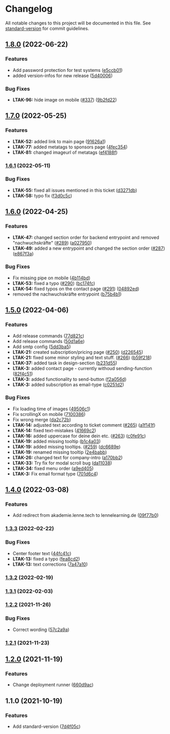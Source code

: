# Changelog

All notable changes to this project will be documented in this file. See [standard-version](https://github.com/conventional-changelog/standard-version) for commit guidelines.

## [1.8.0](https://github.com/lenneTech/academy/compare/v1.7.0...v1.8.0) (2022-06-22)

### Features

- Add password protection for test systems ([e5ccb01](https://github.com/lenneTech/academy/commit/e5ccb01f1bdcdf77dd9b4ff694783c85f54a954c))
- added version-infos for new release ([5d40006](https://github.com/lenneTech/academy/commit/5d400060d2e4662c0a0db15ab74e14798b62ab88))

### Bug Fixes

- **LTAK-96:** hide image on mobile ([#337](https://github.com/lenneTech/academy/issues/337)) ([9b2fd22](https://github.com/lenneTech/academy/commit/9b2fd22e314f92349a4c11d0c05aa95beb3b3b86))

## [1.7.0](https://github.com/lenneTech/academy/compare/v1.6.1...v1.7.0) (2022-05-25)

### Features

- **LTAK-52:** added link to main page ([91626a1](https://github.com/lenneTech/academy/commit/91626a1f9bbc74094815a5c259e3b3146d4af5e2))
- **LTAK-77:** added metatags to sponsors page ([4fec354](https://github.com/lenneTech/academy/commit/4fec354ccaf794b7558dc272f52b01bb92af491e))
- **LTAK-81:** changed imageurl of metatags ([ef4188f](https://github.com/lenneTech/academy/commit/ef4188fb2a659c69975730f33f298c55af323f48))

### [1.6.1](https://github.com/lenneTech/academy/compare/v1.6.0...v1.6.1) (2022-05-11)

### Bug Fixes

- **LTAK-55:** fixed all issues mentioned in this ticket ([d3271db](https://github.com/lenneTech/academy/commit/d3271dba466b2fbb6eb33d4085d65cc67afbbe53))
- **LTAK-58:** typo fix ([f3d0c5c](https://github.com/lenneTech/academy/commit/f3d0c5c79403a91fd8dd2f4b6775d1f43feb8352))

## [1.6.0](https://github.com/lenneTech/academy/compare/v1.5.0...v1.6.0) (2022-04-25)

### Features

- **LTAK-47:** changed section order for backend entrypoint and removed "nachwuchskräfte" ([#289](https://github.com/lenneTech/academy/issues/289)) ([a027950](https://github.com/lenneTech/academy/commit/a02795053bfd8886d338053dc0fc140cc2fd73bd))
- **LTAK-49:** added a new entrypoint and changed the section order ([#287](https://github.com/lenneTech/academy/issues/287)) ([e867f3a](https://github.com/lenneTech/academy/commit/e867f3a4f498f6a27c9abeb6ad9859ce60285bfc))

### Bug Fixes

- Fix missing pipe on mobile ([4b114bd](https://github.com/lenneTech/academy/commit/4b114bd41f153fdce245a500d046ff55785ffe40))
- **LTAK-53:** fixed a typo ([#290](https://github.com/lenneTech/academy/issues/290)) ([bc174fc](https://github.com/lenneTech/academy/commit/bc174fccbc39786ffc874b3b202fc8f7f14adaa6))
- **LTAK-54:** fixed typos on the contact page ([#291](https://github.com/lenneTech/academy/issues/291)) ([04892ed](https://github.com/lenneTech/academy/commit/04892ed4dbe96cff309cd59a1da5276f191c8b58))
- removed the nachwuchskräfte entrypoint ([b75b4b1](https://github.com/lenneTech/academy/commit/b75b4b19d269b9bbf5a693cbf2a7b6568b446863))

## [1.5.0](https://github.com/lenneTech/academy/compare/v1.4.0...v1.5.0) (2022-04-06)

### Features

- Add release commands ([77d821c](https://github.com/lenneTech/academy/commit/77d821c217a96b90c8e50c29e5eeb9d0474a3b13))
- Add release commands ([50d1a6e](https://github.com/lenneTech/academy/commit/50d1a6ea33c61131bf8dc96924963531f54aa5b8))
- Add smtp config ([5dd3ba5](https://github.com/lenneTech/academy/commit/5dd3ba5ebfd54b5971063e034036c9d03b837dbd))
- **LTAK-21:** created subscription/pricing page ([#250](https://github.com/lenneTech/academy/issues/250)) ([d226545](https://github.com/lenneTech/academy/commit/d226545ba95c8d72f10cd5366a798a60cf88c743))
- **LTAK-21:** fixed some minor styling and text stuff. ([#266](https://github.com/lenneTech/academy/issues/266)) ([b59f218](https://github.com/lenneTech/academy/commit/b59f218dac0637964917c41ac47ff247889f733c))
- **LTAK-37:** added task in design-section ([b231d55](https://github.com/lenneTech/academy/commit/b231d5585e5da077f83bf9a611e8e21302cbcf08))
- **LTAK-3:** added contact page - currently withoud sending-function ([82f4c51](https://github.com/lenneTech/academy/commit/82f4c51bc60c1e2daf8330d4ef7d8ed1bbd963bf))
- **LTAK-3:** added functionality to send-button ([f2a056d](https://github.com/lenneTech/academy/commit/f2a056d7465dd7c99246a61b53cc2281e94840e8))
- **LTAK-3:** added subscription as email-type ([c0251d2](https://github.com/lenneTech/academy/commit/c0251d210a8dee7443efe5985c2a952e1fc356e8))

### Bug Fixes

- Fix loading time of images ([49506c1](https://github.com/lenneTech/academy/commit/49506c19fcc3fe7e4751047cd5fa7253199244e4))
- Fix scrollingX on mobile ([7100386](https://github.com/lenneTech/academy/commit/71003861a3ce42c4355bdfffc838d46f6e8d1c22))
- Fix wrong merge ([da2c72b](https://github.com/lenneTech/academy/commit/da2c72b210987cc2bfc3f82b14feb3e2f6f9238e))
- **LTAK-14:** adjusted text according to ticket comment ([#265](https://github.com/lenneTech/academy/issues/265)) ([a1f141f](https://github.com/lenneTech/academy/commit/a1f141fd97fd13ebc4df5c81d5dcde40a776f8d8))
- **LTAK-14:** fixed text-mistakes ([41669c2](https://github.com/lenneTech/academy/commit/41669c2981dff2820eb9ad2c3ebb11c37471046b))
- **LTAK-16:** added uppercase for deine dein etc. ([#263](https://github.com/lenneTech/academy/issues/263)) ([c0fe91c](https://github.com/lenneTech/academy/commit/c0fe91c5b0096a688d4a770b061bc1c6c150a98c))
- **LTAK-19:** added missing tooltip ([b1c4a03](https://github.com/lenneTech/academy/commit/b1c4a03a9e6d906b2b7aeecf980aea8f2761cdaa))
- **LTAK-19:** added missing tooltips. ([#259](https://github.com/lenneTech/academy/issues/259)) ([dc6689e](https://github.com/lenneTech/academy/commit/dc6689e0145cc149db885cc1fce72f3b485c0e27))
- **LTAK-19:** renamed missing tooltip ([2e4babb](https://github.com/lenneTech/academy/commit/2e4babb46bda724307b1d6a2463c24424b0b9626))
- **LTAK-26:** changed text for company-intro ([a170bb2](https://github.com/lenneTech/academy/commit/a170bb2c9867b3f42ffd2c7505e6a48a053ae097))
- **LTAK-33:** Try fix for modal scroll bug ([da11038](https://github.com/lenneTech/academy/commit/da11038b1078af2de8d95c1529d36fc1844c5aa4))
- **LTAK-34:** fixed menu order ([a9ed405](https://github.com/lenneTech/academy/commit/a9ed405a5d4058b4122803e0da06288affe72fdc))
- **LTAK-3:** Fix email format type ([701d6c4](https://github.com/lenneTech/academy/commit/701d6c4520a70ad41bbf04fcfb44ecea1fb6f0ed))

## [1.4.0](https://github.com/lenneTech/academy/compare/v1.3.3-hoffix-1...v1.4.0) (2022-03-08)

### Features

- Add redirect from akademie.lenne.tech to lennelearning.de ([09f77b0](https://github.com/lenneTech/academy/commit/09f77b039af4076f9ed3cb8f61f5d6bfd8833486))

### [1.3.3](https://github.com/lenneTech/academy/compare/v1.3.2...v1.3.3) (2022-02-22)

### Bug Fixes

- Center footer text ([44fc41c](https://github.com/lenneTech/academy/commit/44fc41caf61ed19da678833bef7ab67b7207b8a6))
- **LTAK-13:** fixed a typo ([fea8cd2](https://github.com/lenneTech/academy/commit/fea8cd2a061dcdf5a0fdb6c2729704da6dad3f02))
- **LTAK-13:** text corrections ([7a47a10](https://github.com/lenneTech/academy/commit/7a47a10e08f19e41aac27f88d191bdd2edbf9c44))

### [1.3.2](https://github.com/lenneTech/academy/compare/v1.3.1...v1.3.2) (2022-02-19)

### [1.3.1](https://github.com/lenneTech/academy/compare/v1.3.0...v1.3.1) (2022-02-03)

### [1.2.2](https://github.com/lenneTech/academy/compare/v1.2.1...v1.2.2) (2021-11-26)

### Bug Fixes

- Correct wording ([57c2a9a](https://github.com/lenneTech/academy/commit/57c2a9abe8ab3833dcf198c5f488e5bb54f7a0e9))

### [1.2.1](https://github.com/lenneTech/academy/compare/v1.2.0...v1.2.1) (2021-11-23)

## [1.2.0](https://github.com/lenneTech/academy/compare/v1.1.0...v1.2.0) (2021-11-19)

### Features

- Change deployment runner ([660d9ac](https://github.com/lenneTech/academy/commit/660d9ac02466d8e06b69fea50004ea588838f507))

## 1.1.0 (2021-10-19)

### Features

- Add standard-version ([7d4f05c](https://github.com/lenneTech/academy/commit/7d4f05cef66fcf663f7612056d905916641a5829))
